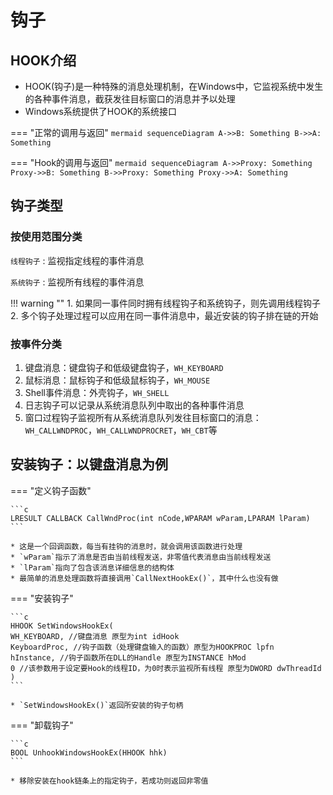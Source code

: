 钩子
===
## HOOK介绍
* HOOK(钩子)是一种特殊的消息处理机制，在Windows中，它监视系统中发生的各种事件消息，截获发往目标窗口的消息并予以处理
* Windows系统提供了HOOK的系统接口

=== "正常的调用与返回"
    ```mermaid
    sequenceDiagram
      A->>B: Something
      B->>A: Something
    ```

=== "Hook的调用与返回"
    ```mermaid
    sequenceDiagram
      A->>Proxy: Something
      Proxy->>B: Something
      B->>Proxy: Something
      Proxy->>A: Something
    ```

## 钩子类型
### 按使用范围分类

`线程钩子`
:    监视指定线程的事件消息

`系统钩子`
:    监视所有线程的事件消息

!!! warning ""
    1. 如果同一事件同时拥有线程钩子和系统钩子，则先调用线程钩子
    2. 多个钩子处理过程可以应用在同一事件消息中，最近安装的钩子排在链的开始

### 按事件分类
1. 键盘消息：键盘钩子和低级键盘钩子，`WH_KEYBOARD`
2. 鼠标消息：鼠标钩子和低级鼠标钩子，`WH_MOUSE`
3. Shell事件消息：外壳钩子，`WH_SHELL`
4. 日志钩子可以记录从系统消息队列中取出的各种事件消息
5. 窗口过程钩子监视所有从系统消息队列发往目标窗口的消息：`WH_CALLWNDPROC`，`WH_CALLWNDPROCRET`，`WH_CBT`等

## 安装钩子：以键盘消息为例

=== "定义钩子函数"

    ```c
    LRESULT CALLBACK CallWndProc(int nCode,WPARAM wParam,LPARAM lParam)
    ```

    * 这是一个回调函数，每当有挂钩的消息时，就会调用该函数进行处理
    * `wParam`指示了消息是否由当前线程发送，非零值代表消息由当前线程发送
    * `lParam`指向了包含该消息详细信息的结构体
    * 最简单的消息处理函数将直接调用`CallNextHookEx()`，其中什么也没有做

=== "安装钩子"

    ```c
    HHOOK SetWindowsHookEx(
    WH_KEYBOARD, //键盘消息 原型为int idHook
    KeyboardProc, //钩子函数（处理键盘输入的函数）原型为HOOKPROC lpfn
    hInstance, //钩子函数所在DLL的Handle 原型为INSTANCE hMod
    0 //该参数用于设定要Hook的线程ID，为0时表示监视所有线程 原型为DWORD dwThreadId
    )
    ```

    * `SetWindowsHookEx()`返回所安装的钩子句柄

=== "卸载钩子"

    ```c
    BOOL UnhookWindowsHookEx(HHOOK hhk)
    ```

    * 移除安装在hook链条上的指定钩子，若成功则返回非零值
